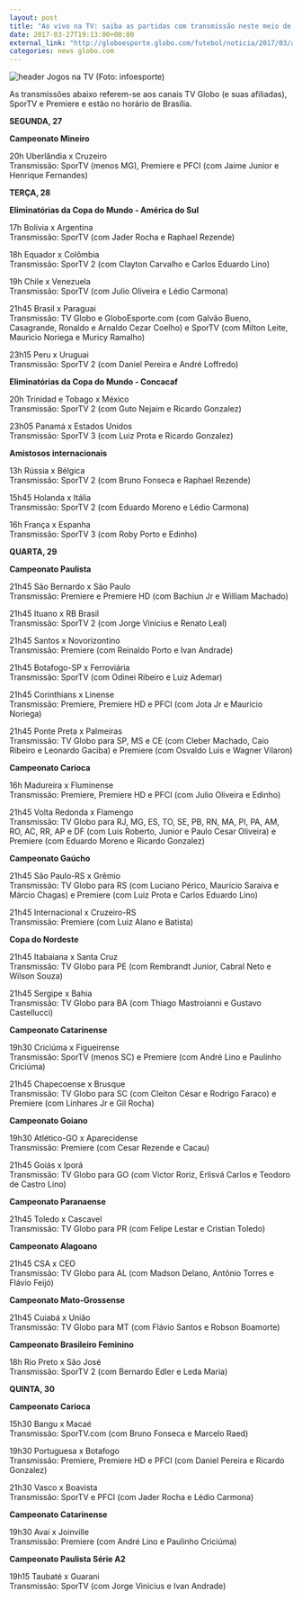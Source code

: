 ```yaml
---
layout: post
title: "Ao vivo na TV: saiba as partidas com transmissão neste meio de semana"
date: 2017-03-27T19:13:00+00:00
external_link: "http://globoesporte.globo.com/futebol/noticia/2017/03/ao-vivo-na-tv-saiba-partidas-com-transmissao-neste-meio-de-semana.html"
categories: news globo.com
---
```

 ![header Jogos na TV (Foto: infoesporte)](http://s2.glbimg.com/qnuAu1qIFFpd2ICyfCdetEB9agI=/0x0:689x86/690x86/s.glbimg.com/es/ge/f/original/2015/03/10/header_jogos-na-tv_2.jpg "header Jogos na TV (Foto: infoesporte)")  

As transmissões abaixo referem-se aos canais TV Globo (e suas afiliadas), SporTV e Premiere e estão no horário de Brasília.  
  
**SEGUNDA, 27**

**Campeonato Mineiro&nbsp;**

20h Uberlândia x Cruzeiro   
Transmissão: SporTV (menos MG), Premiere e PFCI (com Jaime Junior e Henrique Fernandes)

**TERÇA, 28**

**Eliminatórias da Copa do Mundo - América do Sul**

17h Bolívia x Argentina  
Transmissão: SporTV (com Jader Rocha e Raphael Rezende)

18h Equador x Colômbia  
Transmissão: SporTV 2 (com Clayton Carvalho e Carlos Eduardo Lino)

19h Chile x Venezuela  
Transmissão: SporTV (com Julio Oliveira e Lédio Carmona)

21h45 Brasil x Paraguai  
Transmissão: TV Globo e GloboEsporte.com (com Galvão Bueno, Casagrande, Ronaldo e Arnaldo Cezar Coelho) e SporTV (com Milton Leite, Mauricio Noriega e Muricy Ramalho)

23h15 Peru x Uruguai  
Transmissão: SporTV 2 (com Daniel Pereira e André Loffredo)

**Eliminatórias da Copa do Mundo - Concacaf**

20h Trinidad e Tobago x México  
Transmissão: SporTV 2 (com Guto Nejaim e Ricardo Gonzalez)

23h05 Panamá x Estados Unidos  
Transmissão: SporTV 3 (com Luiz Prota e Ricardo Gonzalez)

**Amistosos internacionais**

13h Rússia x Bélgica  
Transmissão: SporTV 2 (com Bruno Fonseca e Raphael Rezende)

15h45 Holanda x Itália  
Transmissão: SporTV 2 (com Eduardo Moreno e Lédio Carmona)

16h França x Espanha  
Transmissão: SporTV 3 (com Roby Porto e Edinho)  
  
**QUARTA, 29**

**Campeonato Paulista**

21h45 São Bernardo x São Paulo  
Transmissão: Premiere e Premiere HD (com Bachiun Jr e William Machado)

21h45 Ituano x RB Brasil  
Transmissão: SporTV 2 (com Jorge Vinicius e Renato Leal)

21h45 Santos x Novorizontino  
Transmissão: Premiere (com Reinaldo Porto e Ivan Andrade)

21h45 Botafogo-SP x Ferroviária  
Transmissão: SporTV (com Odinei Ribeiro e Luiz Ademar)

21h45 Corinthians x Linense  
Transmissão: Premiere, Premiere HD e PFCI (com Jota Jr e Mauricio Noriega)

21h45 Ponte Preta x Palmeiras  
Transmissão: TV Globo para SP, MS e CE (com Cleber Machado, Caio Ribeiro e Leonardo Gaciba) e Premiere (com Osvaldo Luis e Wagner Vilaron)

**Campeonato Carioca**

16h Madureira x Fluminense  
Transmissão: Premiere, Premiere HD e PFCI (com Julio Oliveira e Edinho)

21h45 Volta Redonda x Flamengo  
Transmissão: TV Globo para RJ, MG, ES, TO, SE, PB, RN, MA, PI, PA, AM, RO, AC, RR, AP e DF (com Luis Roberto, Junior e Paulo Cesar Oliveira) e Premiere (com Eduardo Moreno e Ricardo Gonzalez)

**Campeonato Gaúcho**  
  
21h45 São Paulo-RS x Grêmio  
Transmissão: TV Globo para RS (com Luciano Périco, Maurício Saraiva e Márcio Chagas) e Premiere (com Luiz Prota e Carlos Eduardo Lino)

21h45 Internacional x Cruzeiro-RS  
Transmissão: Premiere (com Luiz Alano e Batista)

**Copa do Nordeste**

21h45 Itabaiana x Santa Cruz  
Transmissão: TV Globo para PE (com Rembrandt Junior, Cabral Neto e Wilson Souza)

21h45 Sergipe x Bahia  
Transmissão: TV Globo para BA (com Thiago Mastroianni e Gustavo Castellucci)

**Campeonato Catarinense**

19h30 Criciúma x Figueirense  
Transmissão: SporTV (menos SC) e Premiere (com André Lino e Paulinho Criciúma)

21h45 Chapecoense x Brusque  
Transmissão: TV Globo para SC (com Cleiton César e Rodrigo Faraco) e Premiere (com Linhares Jr e Gil Rocha)

**Campeonato Goiano**

19h30 Atlético-GO x Aparecidense  
Transmissão: Premiere (com Cesar Rezende e Cacau)

21h45 Goiás x Iporá  
Transmissão: TV Globo para GO (com Victor Roriz, Erlisvá Carlos e Teodoro de Castro Lino)

**Campeonato Paranaense**

21h45 Toledo x Cascavel  
Transmissão: TV Globo para PR (com Felipe Lestar e Cristian Toledo)

**Campeonato Alagoano**

21h45 CSA x CEO  
Transmissão: TV Globo para AL (com Madson Delano, Antônio Torres e Flávio Feijó)

**Campeonato Mato-Grossense**

21h45 Cuiabá x União  
Transmissão: TV Globo para MT (com Flávio Santos e Robson Boamorte)

**Campeonato Brasileiro Feminino**

18h Rio Preto x São José   
Transmissão: SporTV 2 (com Bernardo Edler e Leda Maria)  
  
**QUINTA, 30**

**Campeonato Carioca&nbsp;**

15h30 Bangu x Macaé&nbsp;   
Transmissão: SporTV.com (com Bruno Fonseca e Marcelo Raed)

19h30 Portuguesa x Botafogo   
Transmissão: Premiere, Premiere HD e PFCI (com Daniel Pereira e Ricardo Gonzalez)

21h30 Vasco x Boavista  
Transmissão: SporTV e PFCI (com Jader Rocha e Lédio Carmona)

**Campeonato Catarinense&nbsp;**

19h30 Avaí x Joinville  
Transmissão: Premiere (com André Lino e Paulinho Criciúma)

**Campeonato Paulista Série A2**

19h15 Taubaté x Guarani  
Transmissão: SporTV (com Jorge Vinicius e Ivan Andrade)

